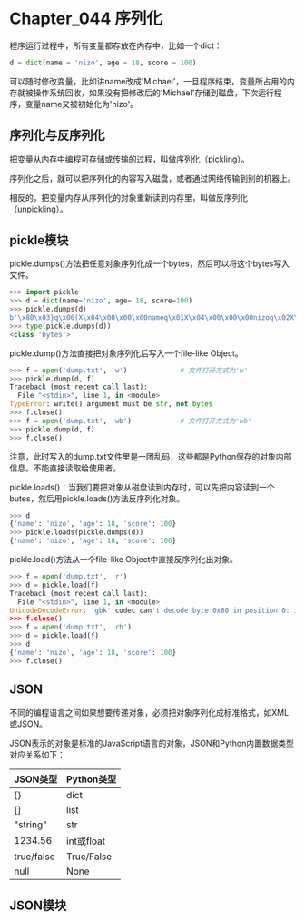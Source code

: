 # Chapter_044 序列化

程序运行过程中，所有变量都存放在内存中，比如一个dict：

```python
d = dict(name = 'nizo', age = 18, score = 100)
```

可以随时修改变量，比如讲name改成'Michael'，一旦程序结束，变量所占用的内存就被操作系统回收，如果没有把修改后的'Michael'存储到磁盘，下次运行程序，变量name又被初始化为'nizo'。


## 序列化与反序列化

把变量从内存中编程可存储或传输的过程，叫做序列化（pickling）。

序列化之后，就可以把序列化的内容写入磁盘，或者通过网络传输到别的机器上。

相反的，把变量内存从序列化的对象重新读到内存里，叫做反序列化（unpickling）。


## pickle模块

pickle.dumps()方法把任意对象序列化成一个bytes，然后可以将这个bytes写入文件。

```python
>>> import pickle
>>> d = dict(name='nizo', age= 18, score=100)
>>> pickle.dumps(d)
b'\x80\x03}q\x00(X\x04\x00\x00\x00nameq\x01X\x04\x00\x00\x00nizoq\x02X\x03\x00\x00\x00ageq\x03K\x12X\x05\x00\x00\x00scoreq\x04Kdu.'
>>> type(pickle.dumps(d))
<class 'bytes'>
```

pickle.dump()方法直接把对象序列化后写入一个file-like Object。

```python
>>> f = open('dump.txt', 'w')             # 文件打开方式为'w'
>>> pickle.dump(d, f)
Traceback (most recent call last):
  File "<stdin>", line 1, in <module>
TypeError: write() argument must be str, not bytes
>>> f.close()
>>> f = open('dump.txt', 'wb')            # 文件打开方式为'wb'
>>> pickle.dump(d, f)
>>> f.close()
```

注意，此时写入的dump.txt文件里是一团乱码，这些都是Python保存的对象内部信息。不能直接读取给使用者。


pickle.loads()：当我们要把对象从磁盘读到内存时，可以先把内容读到一个butes，然后用pickle.loads()方法反序列化对象。

```python
>>> d
{'name': 'nizo', 'age': 18, 'score': 100}
>>> pickle.loads(pickle.dumps(d))
{'name': 'nizo', 'age': 18, 'score': 100}
```

pickle.load()方法从一个file-like Object中直接反序列化出对象。

```python
>>> f = open('dump.txt', 'r')
>>> d = pickle.load(f)
Traceback (most recent call last):
  File "<stdin>", line 1, in <module>
UnicodeDecodeError: 'gbk' codec can't decode byte 0x80 in position 0: illegal multibyte sequence
>>> f.close()
>>> f = open('dump.txt', 'rb')
>>> d = pickle.load(f)
>>> d
{'name': 'nizo', 'age': 18, 'score': 100}
>>> f.close()
```


## JSON

不同的编程语言之间如果想要传递对象，必须把对象序列化成标准格式，如XML或JSON。

JSON表示的对象是标准的JavaScript语言的对象，JSON和Python内置数据类型对应关系如下：

| JSON类型 | Python类型 |
| ------ | ------|
| {} | dict |
| [] | list |
| "string" | str |
| 1234.56 | int或float |
| true/false | True/False |
| null | None |


## JSON模块

